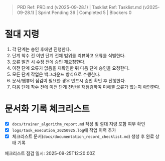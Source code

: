 ﻿> PRD Ref: PRD.md (v2025-09-28.1) | Tasklist Ref: Tasklist.md (v2025-09-28.1) | Sprint Pending 36 | Completed 5 | Blockers 0

# 절대 지령
1. 각 단계는 승인 후에만 진행한다.
2. 단계 착수 전 이번 단계 전체 범위를 리뷰하고 오류를 식별한다.
3. 오류 발견 시 수정 전에 승인 재요청한다.
4. 이전 단계 오류가 없음을 재확인한 뒤 다음 단계 승인을 요청한다.
5. 모든 단계 작업은 백그라운드 방식으로 수행한다.
6. 문서/웹뷰어 점검이 필요한 경우 반드시 승인 확인 후 진행한다.
7. 다음 단계 착수 전에 이전 단계 전반을 재점검하여 미해결 오류가 없는지 확인한다.

# 문서화 기록 체크리스트
- [x] `docs/trainer_algorithm_report.md` 작성 및 절대 지령 포함 여부 확인
- [x] `logs/task_execution_20250925.log`에 작업 이력 추가
- [x] 체크리스트 문서(`docs/documentation_record_checklist.md`) 생성 후 완료 상태 기록

체크리스트 점검 일시: 2025-09-25T12:20:00Z
